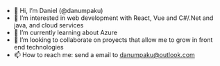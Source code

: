 - 👋 Hi, I’m Daniel (@danumpaku)
- 👀 I’m interested in web development with React, Vue and C#/.Net and java, and cloud services
- 🌱 I’m currently learning about Azure
- 💞️ I’m looking to collaborate on proyects that allow me to grow in front end technologies
- 📫 How to reach me: send a email to danumpaku@outlook.com

<!---
danumpaku/danumpaku is a ✨ special ✨ repository because its `README.md` (this file) appears on your GitHub profile.
You can click the Preview link to take a look at your changes.
--->
